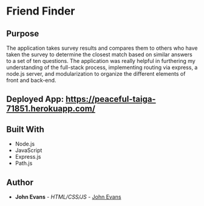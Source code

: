 # Friend Finder
 
## Purpose
The application takes survey results and compares them to others who have taken the survey to determine the closest match based on similar answers to a set of ten questions.  The application was really helpful in furthering my understanding of the full-stack process, implementing routing via express, a node.js server, and modularization to organize the different elements of front and back-end.
 
 ## Deployed App: https://peaceful-taiga-71851.herokuapp.com/

## Built With
* Node.js
* JavaScript
* Express.js
* Path.js
 
## Author
* **John Evans** - *HTML/CSS/JS* - [John Evans](https://github.com/evanjo03)
